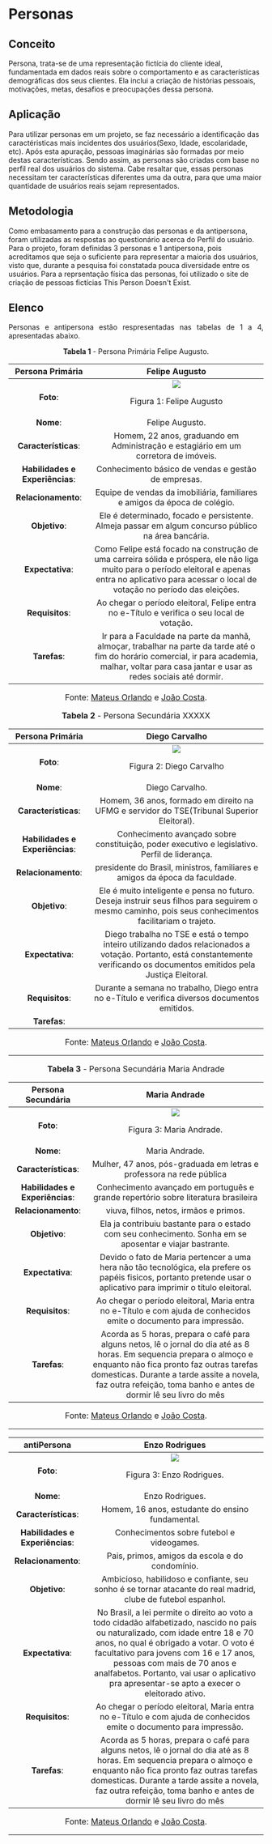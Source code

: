 # Personas

## Conceito

Persona, trata-se de uma  representação fictícia do cliente ideal, fundamentada em dados reais sobre o comportamento e as características demográficas dos seus clientes. Ela inclui a criação de histórias pessoais, motivações, metas, desafios e preocupações dessa persona.

## Aplicação

Para utilizar personas em um projeto, se faz necessário a identificação das caractéristicas mais incidentes dos usuários(Sexo, Idade, escolaridade, etc). Após esta apuração, pessoas imaginárias são formadas por meio destas características. Sendo assim, as personas são criadas com base no perfil real dos usuários do sistema. Cabe resaltar que, essas personas necessitam ter características diferentes uma da outra, para que uma maior quantidade de usuários reais sejam representados. 

## Metodologia

Como embasamento para a construção das personas e da antipersona, foram utilizadas as respostas ao questionário acerca do Perfil do usuário. Para o projeto, foram definidas 3 personas e 1 antipersona, pois acreditamos que seja o suficiente para representar a maioria dos usuários, visto que, durante a pesquisa foi constatada pouca diversidade entre os usuários. Para a reprsentação física das personas, foi utilizado o site de criação de pessoas fictícias This Person Doesn't Exist.

## Elenco

<p style="text-align: justify;">Personas e antipersona estão respresentadas nas tabelas de 1 a 4, apresentadas abaixo.</p>

<p style="text-align: center"><b>Tabela 1</b> - Persona Primária Felipe Augusto.</p>

|Persona Primária|Felipe Augusto|
| :--:|:--:|
| **Foto**:| ![](../assets/Personas/FelipeAugusto.jpeg) <p>Figura 1: Felipe Augusto                                                                                                                                                      |
| **Nome**:| Felipe Augusto.                                                                                                                                                                                                             |                                                                                                                                                                                                        |
| **Características**:| Homem, 22 anos,  graduando em Administração e estagiário em um corretora de imóveis.                                                                                                                             |
| **Habilidades e Experiências**:| Conhecimento básico de vendas e gestão de empresas.                                                                                                                                                   |
| **Relacionamento**:| Equipe de vendas da imobiliária, familiares e amigos da época de colégio.                                                                                                                                         |
| **Objetivo**:| Ele é determinado, focado e persistente. Almeja passar em algum concurso público na área bancária.                                                                                                                      |
| **Expectativa**:| Como Felipe está focado na construção de uma carreira sólida e próspera, ele não liga muito para o período eleitoral e apenas entra no aplicativo para acessar o local de votação no período das eleições.           |
| **Requisitos**:| Ao chegar o período eleitoral, Felipe entra no e-Título e verifica o seu local de votação.                                                                                                                            |                                                                                                                     
| **Tarefas**:| Ir para a Faculdade na parte da manhã, almoçar, trabalhar na parte da tarde até o fim do horário comercial, ir para academia, malhar, voltar para casa jantar e usar as redes sociais até dormir.                        |                                                                                                                                                                                                           

<font size="3"><p style="text-align: center">Fonte: [Mateus Orlando](https://github.com/MateusPy) e [João Costa](https://github.com/jvcostta).</p>

<p style="text-align: center"><b>Tabela 2</b> - Persona Secundária XXXXX</p>


|Persona Primária|Diego Carvalho|
| :--:|:--:|
| **Foto**:| ![](../assets/Personas/FelipeAugusto.jpeg) <p>Figura 2: Diego Carvalho                                                                                                                                                      |
| **Nome**:| Diego Carvalho.                                                                                                                                                                                                             |                                                                                                                                                                                                        |
| **Características**:| Homem, 36 anos,  formado em direito na UFMG e servidor do TSE(Tribunal Superior Eleitoral).                                                                                                                             |
| **Habilidades e Experiências**:| Conhecimento avançado sobre constituição, poder executivo e legislativo. Perfil de liderança.                                                                                                                                                   |
| **Relacionamento**:| presidente do Brasil, ministros, familiares e amigos da época da faculdade.                                                                                                                                         |
| **Objetivo**:| Ele é muito inteligente e pensa no futuro. Deseja instruir seus filhos para seguirem o mesmo caminho, pois seus conhecimentos facilitariam o trajeto.                                                                                                                    |
| **Expectativa**:| Diego trabalha no TSE e está o tempo inteiro utilizando dados relacionados a votação. Portanto, está constantemente verificando os documentos emitidos pela Justiça Eleitoral.         |
| **Requisitos**:| Durante a semana no trabalho, Diego entra no e-Título e verifica diversos documentos emitidos.                                                                                                                            |                                                                                                                     
| **Tarefas**:|  |                                                                                                                                                                                                           

<font size="3"><p style="text-align: center">Fonte: [Mateus Orlando](https://github.com/MateusPy) e [João Costa](https://github.com/jvcostta).</p>

---

<p style="text-align: center"><b>Tabela 3</b> - Persona Secundária Maria Andrade</p>


|Persona Secundária|Maria Andrade|
| :--:|:--:|
| **Foto**:| ![](../assets/Personas/FelipeAugusto.jpeg) <p>Figura 3: Maria Andrade.                                                                                                                                                                                                                        |
| **Nome**:| Maria Andrade.                                                                                                                                                                                                                                                                                |                                                                                                                                                                                                        |
| **Características**:| Mulher, 47 anos, pós-graduada em letras e professora na rede pública                                                                                                                                                                                                               |
| **Habilidades e Experiências**:| Conhecimento avançado em português e grande repertório sobre literatura brasileira                                                                                                                                                                                      |
| **Relacionamento**:| viuva, filhos, netos, irmãos e primos.                                                                                                                                                                                                                                              |
| **Objetivo**:| Ela ja contribuiu bastante para o estado com seu conhecimento. Sonha em se aposentar e viajar bastrante.                                                                                                                                                                                  |
| **Expectativa**:| Devido o fato de Maria pertencer a uma hera não tão tecnológica, ela prefere os papéis fisicos, portanto pretende usar o aplicativo para imprimir o título eleitoral.                                                                                                                  |
| **Requisitos**:| Ao chegar o período eleitoral, Maria entra no e-Título e com ajuda de conhecidos emite o documento para impressão.                                                                                                                                                                      |                                                                                                                     
| **Tarefas**:| Acorda as 5 horas, prepara o café para alguns netos, lê o jornal do dia até as 8 horas. Em sequencia prepara o almoço e enquanto não fica pronto faz outras tarefas domesticas. Durante a tarde assite a novela, faz outra refeição, toma banho e antes de dormir lê seu livro do mês      |                                                                                                                                                                                                           

<font size="3"><p style="text-align: center">Fonte: [Mateus Orlando](https://github.com/MateusPy) e [João Costa](https://github.com/jvcostta).</p>

---

|antiPersona|Enzo Rodrigues|
| :--:|:--:|
| **Foto**:| ![](../assets/Personas/FelipeAugusto.jpeg) <p>Figura 3: Enzo Rodrigues.                                                                                                                                                                                                                        |
| **Nome**:| Enzo Rodrigues.                                                                                                                                                                                                                                                                                |                                                                                                                                                                                                        |
| **Características**:| Homem, 16 anos, estudante do ensino fundamental.                                                                                                                                                                                                             |
| **Habilidades e Experiências**:| Conhecimentos sobre futebol e videogames.                                                                                                                                                                                      |
| **Relacionamento**:| Pais, primos, amigos da escola e do condomínio.                                                                                                                                                                                                                                              |
| **Objetivo**:| Ambicioso, habilidoso e confiante, seu sonho é se tornar atacante do real madrid, clube de futebol espanhol.                                                                                                                                                                                  |
| **Expectativa**:| No Brasil, a lei permite o direito ao voto a todo cidadão alfabetizado, nascido no país ou naturalizado, com idade entre 18 e 70 anos, no qual é obrigado a votar. O voto é facultativo para jovens com 16 e 17 anos,  pessoas com mais de 70 anos e analfabetos. Portanto, vai usar o aplicativo pra apresentar-se apto a execer o eleitorado ativo.     |
| **Requisitos**:| Ao chegar o período eleitoral, Maria entra no e-Título e com ajuda de conhecidos emite o documento para impressão.                                                                                                                                                                      |                                                                                                                     
| **Tarefas**:| Acorda as 5 horas, prepara o café para alguns netos, lê o jornal do dia até as 8 horas. Em sequencia prepara o almoço e enquanto não fica pronto faz outras tarefas domesticas. Durante a tarde assite a novela, faz outra refeição, toma banho e antes de dormir lê seu livro do mês      |                                                                                                                                                                                                           

<font size="3"><p style="text-align: center">Fonte: [Mateus Orlando](https://github.com/MateusPy) e [João Costa](https://github.com/jvcostta).</p>

---